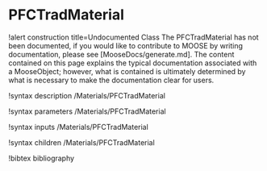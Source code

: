 <!-- MOOSE Documentation Stub: Remove this when content is added. -->

# PFCTradMaterial

!alert construction title=Undocumented Class
The PFCTradMaterial has not been documented, if you would like to contribute to MOOSE by
writing documentation, please see [MooseDocs/generate.md]. The content contained on this page explains
the typical documentation associated with a MooseObject; however, what is contained is ultimately
determined by what is necessary to make the documentation clear for users.

!syntax description /Materials/PFCTradMaterial

!syntax parameters /Materials/PFCTradMaterial

!syntax inputs /Materials/PFCTradMaterial

!syntax children /Materials/PFCTradMaterial

!bibtex bibliography
